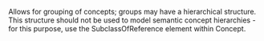 Allows for grouping of concepts; groups may have a hierarchical structure. This structure should not be used to model semantic concept hierarchies - for this purpose, use the SubclassOfReference element within Concept.